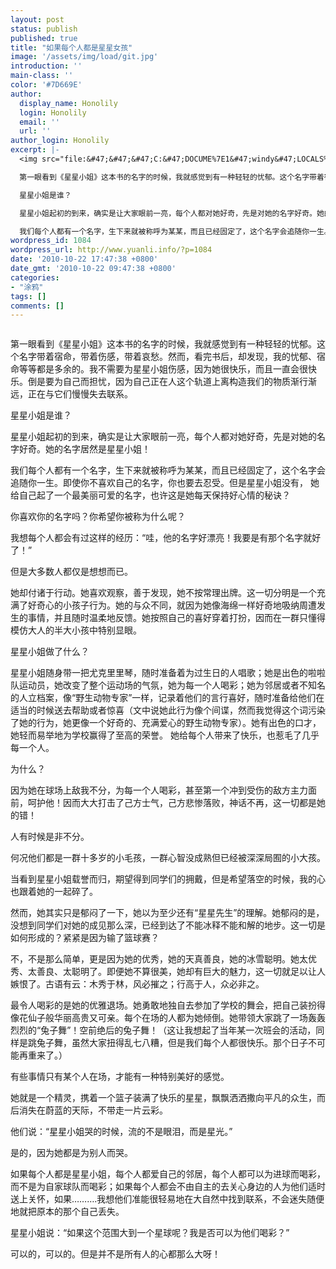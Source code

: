 ```yaml
---
layout: post
status: publish
published: true
title: "如果每个人都是星星女孩"
image: '/assets/img/load/git.jpg'
introduction: ''
main-class: ''
color: '#7D669E'
author:
  display_name: Honolily
  login: Honolily
  email: ''
  url: ''
author_login: Honolily
excerpt: |-
  <img src="file:&#47;&#47;&#47;C:&#47;DOCUME%7E1&#47;windy&#47;LOCALS%7E1&#47;Temp&#47;moz-screenshot.png" alt="" &#47;>

  第一眼看到《星星小姐》这本书的名字的时候，我就感觉到有一种轻轻的忧郁。这个名字带着宿命，带着伤感，带着哀愁。然而，看完书后，却发现，我的忧郁、宿命等等都是多余的。我不需要为星星小姐伤感，因为她很快乐，而且一直会很快乐。倒是要为自己而担忧，因为自己正在人这个轨道上离构造我们的物质渐行渐远，正在与它们慢慢失去联系。

  星星小姐是谁？

  星星小姐起初的到来，确实是让大家眼前一亮，每个人都对她好奇，先是对她的名字好奇。她的名字居然是星星小姐！

  我们每个人都有一个名字，生下来就被称呼为某某，而且已经固定了，这个名字会追随你一生。即使你不喜欢自己的名字，你也要去忍受。但是星星小姐没有， 她给自己起了一个最美丽可爱的名字，也许这是她每天保持好心情的秘诀？
wordpress_id: 1084
wordpress_url: http://www.yuanli.info/?p=1084
date: '2010-10-22 17:47:38 +0800'
date_gmt: '2010-10-22 09:47:38 +0800'
categories:
- "涂鸦"
tags: []
comments: []
---
```

<p><img src="file:&#47;&#47;&#47;C:&#47;DOCUME%7E1&#47;windy&#47;LOCALS%7E1&#47;Temp&#47;moz-screenshot.png" alt="" &#47;></p>
<p>第一眼看到《星星小姐》这本书的名字的时候，我就感觉到有一种轻轻的忧郁。这个名字带着宿命，带着伤感，带着哀愁。然而，看完书后，却发现，我的忧郁、宿命等等都是多余的。我不需要为星星小姐伤感，因为她很快乐，而且一直会很快乐。倒是要为自己而担忧，因为自己正在人这个轨道上离构造我们的物质渐行渐远，正在与它们慢慢失去联系。</p>
<p>星星小姐是谁？</p>
<p>星星小姐起初的到来，确实是让大家眼前一亮，每个人都对她好奇，先是对她的名字好奇。她的名字居然是星星小姐！</p>
<p>我们每个人都有一个名字，生下来就被称呼为某某，而且已经固定了，这个名字会追随你一生。即使你不喜欢自己的名字，你也要去忍受。但是星星小姐没有， 她给自己起了一个最美丽可爱的名字，也许这是她每天保持好心情的秘诀？<a id="more"></a><a id="more-1084"></a></p>
<p>你喜欢你的名字吗？你希望你被称为什么呢？</p>
<p>我想每个人都会有过这样的经历：&ldquo;哇，他的名字好漂亮！我要是有那个名字就好了！&rdquo;</p>
<p>但是大多数人都仅是想想而已。</p>
<p>她却付诸于行动。她喜欢观察，善于发现，她不按常理出牌。这一切分明是一个充满了好奇心的小孩子行为。她的与众不同，就因为她像海绵一样好奇地吸纳周遭发生的事情，并且随时温柔地反馈。她按照自己的喜好穿着打扮，因而在一群只懂得模仿大人的半大小孩中特别显眼。</p>
<p>星星小姐做了什么？</p>
<p>星星小姐随身带一把尤克里里琴，随时准备着为过生日的人唱歌；她是出色的啦啦队运动员，她改变了整个运动场的气氛，她为每一个人喝彩；她为邻居或者不知名的人立档案，像&ldquo;野生动物专家&rdquo;一样，记录着他们的言行喜好，随时准备给他们在适当的时候送去帮助或者惊喜（文中说她此行为像个间谍，然而我觉得这个词污染了她的行为，她更像一个好奇的、充满爱心的野生动物专家）。她有出色的口才，她轻而易举地为学校赢得了至高的荣誉。 她给每个人带来了快乐，也惹毛了几乎每一个人。</p>
<p>为什么？</p>
<p>因为她在球场上敌我不分，为每一个人喝彩，甚至第一个冲到受伤的敌方主力面前，呵护他！因而大大打击了己方士气，己方悲惨落败，神话不再，这一切都是她的错！</p>
<p>人有时候是非不分。</p>
<p>何况他们都是一群十多岁的小毛孩，一群心智没成熟但已经被深深局囿的小大孩。</p>
<p>当看到星星小姐载誉而归，期望得到同学们的拥戴，但是希望落空的时候，我的心也跟着她的一起碎了。</p>
<p>然而，她其实只是郁闷了一下，她以为至少还有&ldquo;星星先生&rdquo;的理解。她郁闷的是，没想到同学们对她的成见那么深，已经到达了不能冰释不能和解的地步。这一切是如何形成的？紧紧是因为输了篮球赛？</p>
<p>不，不是那么简单，更是因为她的优秀，她的天真善良，她的冰雪聪明。她太优秀、太善良、太聪明了。即便她不算很美，她却有巨大的魅力，这一切就足以让人嫉恨了。古语有云：木秀于林，风必摧之；行高于人，众必非之。</p>
<p>最令人喝彩的是她的优雅退场。她勇敢地独自去参加了学校的舞会，把自己装扮得像花仙子般华丽高贵又可亲。每个在场的人都为她倾倒。她带领大家跳了一场轰轰烈烈的&ldquo;兔子舞&rdquo;！空前绝后的兔子舞！（这让我想起了当年某一次班会的活动，同样是跳兔子舞，虽然大家扭得乱七八糟，但是我们每个人都很快乐。那个日子不可能再重来了。）</p>
<p>有些事情只有某个人在场，才能有一种特别美好的感觉。</p>
<p>她就是一个精灵，携着一个篮子装满了快乐的星星，飘飘洒洒撒向平凡的众生，而后消失在蔚蓝的天际，不带走一片云彩。</p>
<p>他们说：&ldquo;星星小姐哭的时候，流的不是眼泪，而是星光。&rdquo;</p>
<p>是的，因为她都是为别人而哭。</p>
<p>如果每个人都是星星小姐，每个人都爱自己的邻居，每个人都可以为进球而喝彩，而不是为自家球队而喝彩；如果每个人都会不由自主的去关心身边的人为他们适时送上关怀，如果&hellip;&hellip;&hellip;.我想他们准能很轻易地在大自然中找到联系，不会迷失随便地就把原本的那个自己丢失。</p>
<p>星星小姐说：&ldquo;如果这个范围大到一个星球呢？我是否可以为他们喝彩？&rdquo;</p>
<p>可以的，可以的。但是并不是所有人的心都那么大呀！</p>
